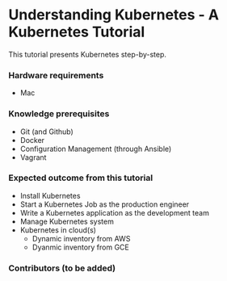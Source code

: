 Understanding Kubernetes - A Kubernetes Tutorial
================================================

This tutorial presents Kubernetes step-by-step.

### Hardware requirements

- Mac

### Knowledge prerequisites

- Git (and Github)
- Docker
- Configuration Management (through Ansible)
- Vagrant

### Expected outcome from this tutorial

- Install Kubernetes
- Start a Kubernetes Job as the production engineer
- Write a Kubernetes application as the development team
- Manage Kubernetes system
- Kubernetes in cloud(s)
  - Dynamic inventory from AWS
  - Dyanmic inventory from GCE


### Contributors (to be added)
